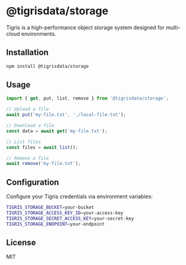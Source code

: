 # @tigrisdata/storage

Tigris is a high-performance object storage system designed for multi-cloud environments.

## Installation

```bash
npm install @tigrisdata/storage
```

## Usage

```typescript
import { get, put, list, remove } from '@tigrisdata/storage';

// Upload a file
await put('my-file.txt', './local-file.txt');

// Download a file
const data = await get('my-file.txt');

// List files
const files = await list();

// Remove a file
await remove('my-file.txt');
```

## Configuration

Configure your Tigris credentials via environment variables:

```bash
TIGRIS_STORAGE_BUCKET=your-bucket
TIGRIS_STORAGE_ACCESS_KEY_ID=your-access-key
TIGRIS_STORAGE_SECRET_ACCESS_KEY=your-secret-key
TIGRIS_STORAGE_ENDPOINT=your-endpoint
```

## License

MIT